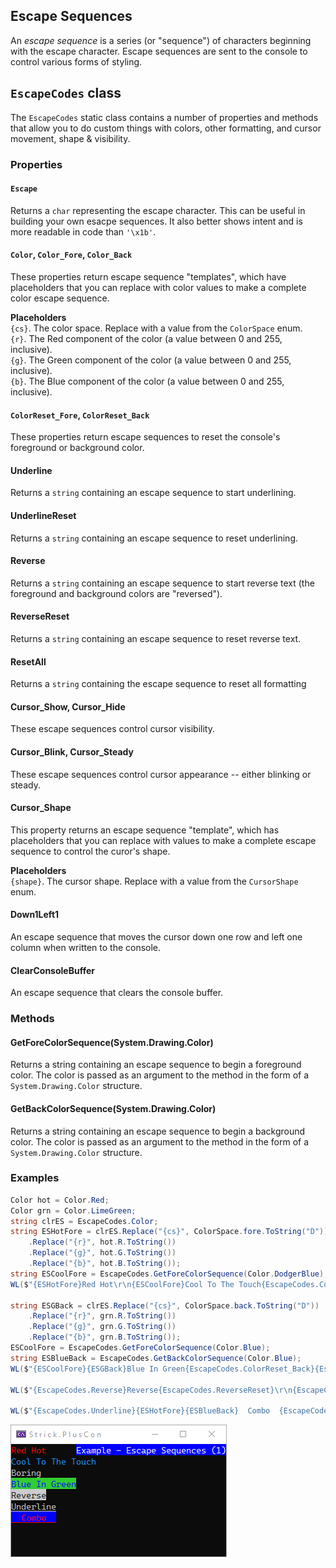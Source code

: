 ## Escape Sequences
An *escape sequence* is a series (or "sequence") of characters beginning with the 
escape character. Escape sequences are sent to the console to control various 
forms of styling.

## `EscapeCodes` class
The `EscapeCodes` static class contains a number of properties and methods that 
allow you to do custom things with colors, other formatting, and cursor movement, 
shape & visibility.

### Properties

#### `Escape`
Returns a `char` representing the escape character. This can be useful in building 
your own esacpe sequences. It also better shows intent and is more readable in code
than `'\x1b'`.

#### `Color`, `Color_Fore`, `Color_Back`
These properties return escape sequence "templates", which have placeholders that you 
can replace with color values to make a complete color escape sequence.

**Placeholders**  
`{cs}`. The color space. Replace with a value from the `ColorSpace` enum.  
`{r}`. The Red component of the color (a value between 0 and 255, inclusive).  
`{g}`. The Green component of the color (a value between 0 and 255, inclusive).  
`{b}`. The Blue component of the color (a value between 0 and 255, inclusive).


#### `ColorReset_Fore`, `ColorReset_Back`
These properties return escape sequences to reset the console's foreground or 
background color.

#### Underline
Returns a `string` containing an escape sequence to start underlining.

#### UnderlineReset
Returns a `string` containing an escape sequence to reset underlining.

#### Reverse
Returns a `string` containing an escape sequence to start reverse text 
(the foreground and background colors are "reversed").

#### ReverseReset
Returns a `string` containing an escape sequence to reset reverse text.

#### ResetAll
Returns a `string` containing the escape sequence to reset all formatting

#### Cursor_Show, Cursor_Hide
These escape sequences control cursor visibility.

#### Cursor_Blink, Cursor_Steady
These escape sequences control cursor appearance -- either blinking or steady.

#### Cursor_Shape
This property returns an escape sequence "template", which has placeholders 
that you can replace with values to make a complete escape sequence to 
control the curor's shape.

**Placeholders**  
`{shape}`. The cursor shape. Replace with a value from the `CursorShape` enum.  


#### Down1Left1
An escape sequence that moves the cursor down one row and left one column 
when written to the console.

#### ClearConsoleBuffer
An escape sequence that clears the console buffer. 

### Methods
#### GetForeColorSequence(System.Drawing.Color)
Returns a string containing an escape sequence to begin a foreground color. 
The color is passed as an argument to the method in the form of a 
`System.Drawing.Color` structure.

#### GetBackColorSequence(System.Drawing.Color)
Returns a string containing an escape sequence to begin a background color. 
The color is passed as an argument to the method in the form of a 
`System.Drawing.Color` structure.


### Examples
```c#
Color hot = Color.Red;
Color grn = Color.LimeGreen;
string clrES = EscapeCodes.Color;
string ESHotFore = clrES.Replace("{cs}", ColorSpace.fore.ToString("D"))
	.Replace("{r}", hot.R.ToString())
	.Replace("{g}", hot.G.ToString())
	.Replace("{b}", hot.B.ToString());
string ESCoolFore = EscapeCodes.GetForeColorSequence(Color.DodgerBlue);
WL($"{ESHotFore}Red Hot\r\n{ESCoolFore}Cool To The Touch{EscapeCodes.ColorReset_Fore}\r\nBoring");

string ESGBack = clrES.Replace("{cs}", ColorSpace.back.ToString("D"))
	.Replace("{r}", grn.R.ToString())
	.Replace("{g}", grn.G.ToString())
	.Replace("{b}", grn.B.ToString());
ESCoolFore = EscapeCodes.GetForeColorSequence(Color.Blue);
string ESBlueBack = EscapeCodes.GetBackColorSequence(Color.Blue);
WL($"{ESCoolFore}{ESGBack}Blue In Green{EscapeCodes.ColorReset_Back}{EscapeCodes.ColorReset_Fore}");

WL($"{EscapeCodes.Reverse}Reverse{EscapeCodes.ReverseReset}\r\n{EscapeCodes.Underline}Underline{EscapeCodes.UnderlineReset}");
		
WL($"{EscapeCodes.Underline}{ESHotFore}{ESBlueBack}  Combo  {EscapeCodes.ColorReset_Back}{EscapeCodes.ColorReset_Fore}{EscapeCodes.UnderlineReset}");
```

![Example - Escape Sequences](https://raw.githubusercontent.com/StrickTechnologies/Strick.PlusCon/master/SampleImages/ex_esc_1.png)
